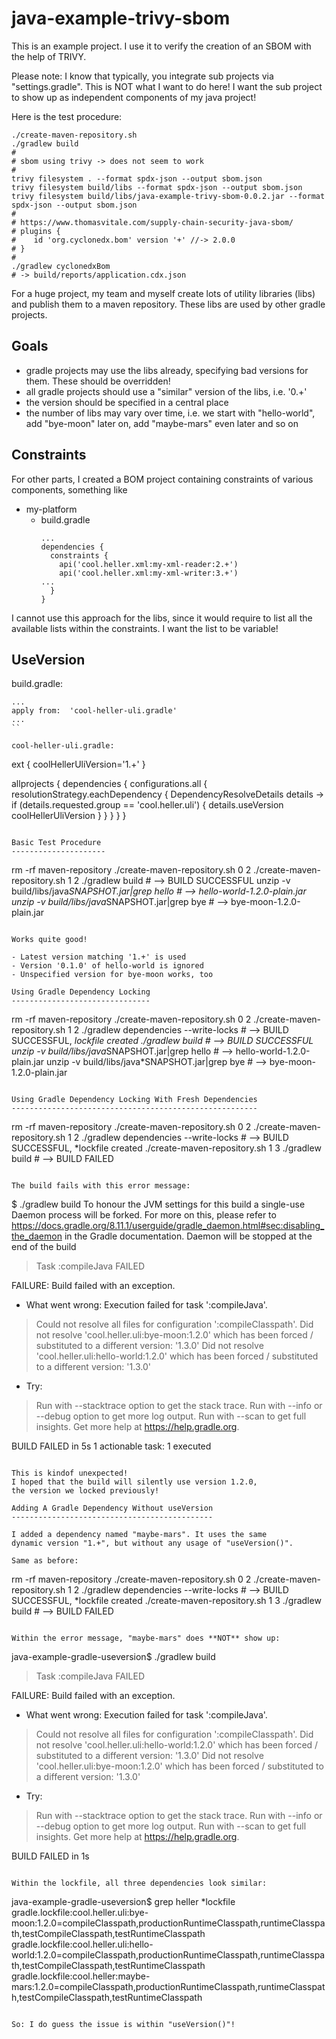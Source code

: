 java-example-trivy-sbom
=======================

This is an example project.
I use it to verify the creation
of an SBOM with the help of TRIVY.

Please note: I know that typically,
you integrate sub projects via "settings.gradle".
This is NOT what I want to do here!
I want the sub project to show up as
independent components of my java project!

Here is the test procedure:

```
./create-maven-repository.sh
./gradlew build
#
# sbom using trivy -> does not seem to work
#
trivy filesystem . --format spdx-json --output sbom.json
trivy filesystem build/libs --format spdx-json --output sbom.json
trivy filesystem build/libs/java-example-trivy-sbom-0.0.2.jar --format spdx-json --output sbom.json
#
# https://www.thomasvitale.com/supply-chain-security-java-sbom/
# plugins {
#    id 'org.cyclonedx.bom' version '+' //-> 2.0.0
# }
#
./gradlew cyclonedxBom
# -> build/reports/application.cdx.json 
```


For a huge project, my team and myself
create lots of utility libraries (libs) and publish
them to a maven repository. These libs
are used by other gradle projects.

<!--more-->

Goals
-----

- gradle projects may use the libs already, specifying bad versions for them.
  These should be overridden!
- all gradle projects should use a "similar" version of the libs, i.e. '0.+'
- the version should be specified in a central place
- the number of libs may vary over time, i.e. we start with "hello-world",
  add "bye-moon" later on, add "maybe-mars" even later and so on

Constraints
-----------

For other parts, I created a BOM project containing constraints
of various components, something like

- my-platform
  - build.gradle
    ```
    ...
    dependencies {
      constraints {
        api('cool.heller.xml:my-xml-reader:2.+')
        api('cool.heller.xml:my-xml-writer:3.+')
	...
      }
    }
    ```

I cannot use this approach for the libs, since
it would require to list all the available lists within
the constraints. I want the list to be variable!

UseVersion
----------

build.gradle:

```
...
apply from:  'cool-heller-uli.gradle'
...
``

cool-heller-uli.gradle:

```
ext {
  coolHellerUliVersion='1.+'
}

allprojects {
  dependencies {
    configurations.all {
      resolutionStrategy.eachDependency { DependencyResolveDetails details ->
        if (details.requested.group == 'cool.heller.uli') {
          details.useVersion coolHellerUliVersion
        }
      }
    }
  }
}
```

Basic Test Procedure
---------------------

```
rm -rf maven-repository
./create-maven-repository.sh 0 2
./create-maven-repository.sh 1 2
./gradlew build                                  # --> BUILD SUCCESSFUL
unzip -v build/libs/java*SNAPSHOT.jar|grep hello # --> hello-world-1.2.0-plain.jar
unzip -v build/libs/java*SNAPSHOT.jar|grep bye   # --> bye-moon-1.2.0-plain.jar
```

Works quite good!

- Latest version matching '1.+' is used
- Version '0.1.0' of hello-world is ignored
- Unspecified version for bye-moon works, too

Using Gradle Dependency Locking
-------------------------------

```
rm -rf maven-repository
./create-maven-repository.sh 0 2
./create-maven-repository.sh 1 2
./gradlew dependencies --write-locks             # --> BUILD SUCCESSFUL, *lockfile created
./gradlew build                                  # --> BUILD SUCCESSFUL
unzip -v build/libs/java*SNAPSHOT.jar|grep hello # --> hello-world-1.2.0-plain.jar
unzip -v build/libs/java*SNAPSHOT.jar|grep bye   # --> bye-moon-1.2.0-plain.jar
```

Using Gradle Dependency Locking With Fresh Dependencies
-------------------------------------------------------

```
rm -rf maven-repository
./create-maven-repository.sh 0 2
./create-maven-repository.sh 1 2
./gradlew dependencies --write-locks             # --> BUILD SUCCESSFUL, *lockfile created
./create-maven-repository.sh 1 3
./gradlew build                                  # --> BUILD FAILED
```

The build fails with this error message:

```
$ ./gradlew build
To honour the JVM settings for this build a single-use Daemon process will be forked. For more on this, please refer to https://docs.gradle.org/8.11.1/userguide/gradle_daemon.html#sec:disabling_the_daemon in the Gradle documentation.
Daemon will be stopped at the end of the build 
> Task :compileJava FAILED

FAILURE: Build failed with an exception.

* What went wrong:
Execution failed for task ':compileJava'.
> Could not resolve all files for configuration ':compileClasspath'.
   > Did not resolve 'cool.heller.uli:bye-moon:1.2.0' which has been forced / substituted to a different version: '1.3.0'
   > Did not resolve 'cool.heller.uli:hello-world:1.2.0' which has been forced / substituted to a different version: '1.3.0'

* Try:
> Run with --stacktrace option to get the stack trace.
> Run with --info or --debug option to get more log output.
> Run with --scan to get full insights.
> Get more help at https://help.gradle.org.

BUILD FAILED in 5s
1 actionable task: 1 executed
```

This is kindof unexpected!
I hoped that the build will silently use version 1.2.0,
the version we locked previously!

Adding A Gradle Dependency Without useVersion
---------------------------------------------

I added a dependency named "maybe-mars". It uses the same
dynamic version "1.+", but without any usage of "useVersion()".

Same as before:

```
rm -rf maven-repository
./create-maven-repository.sh 0 2
./create-maven-repository.sh 1 2
./gradlew dependencies --write-locks             # --> BUILD SUCCESSFUL, *lockfile created
./create-maven-repository.sh 1 3
./gradlew build                                  # --> BUILD FAILED
```

Within the error message, "maybe-mars" does **NOT** show up:

```
java-example-gradle-useversion$ ./gradlew build
> Task :compileJava FAILED

FAILURE: Build failed with an exception.

* What went wrong:
Execution failed for task ':compileJava'.
> Could not resolve all files for configuration ':compileClasspath'.
   > Did not resolve 'cool.heller.uli:hello-world:1.2.0' which has been forced / substituted to a different version: '1.3.0'
   > Did not resolve 'cool.heller.uli:bye-moon:1.2.0' which has been forced / substituted to a different version: '1.3.0'

* Try:
> Run with --stacktrace option to get the stack trace.
> Run with --info or --debug option to get more log output.
> Run with --scan to get full insights.
> Get more help at https://help.gradle.org.

BUILD FAILED in 1s
```

Within the lockfile, all three dependencies look similar:

```
java-example-gradle-useversion$ grep heller *lockfile
gradle.lockfile:cool.heller.uli:bye-moon:1.2.0=compileClasspath,productionRuntimeClasspath,runtimeClasspath,testCompileClasspath,testRuntimeClasspath
gradle.lockfile:cool.heller.uli:hello-world:1.2.0=compileClasspath,productionRuntimeClasspath,runtimeClasspath,testCompileClasspath,testRuntimeClasspath
gradle.lockfile:cool.heller:maybe-mars:1.2.0=compileClasspath,productionRuntimeClasspath,runtimeClasspath,testCompileClasspath,testRuntimeClasspath
```

So: I do guess the issue is within "useVersion()"!

